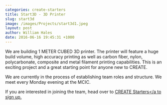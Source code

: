 ```yaml
---
categories: create-starters
title: Start3D - 3D Printer
slug: start3d
image: /images/Projects/start3d1.jpeg
layout: post
author: William Hales
date: 2016-06-16 19:45:31 +1000
---
```


We are building 1 METER CUBED 3D printer. The printer will feature a huge build volume, high accuracy printing as well as carbon fiber, nylon, polycarbonate, composite and metal filament printing capabilities. This is an exciting project and a great starting point for anyone new to CREATE.

We are currently in the process of establishing team roles and structure. We meet every Monday evening at the MCIC.

If you are interested in joining the team, head over to <a href="/#starters">CREATE Starters</a to sign up.